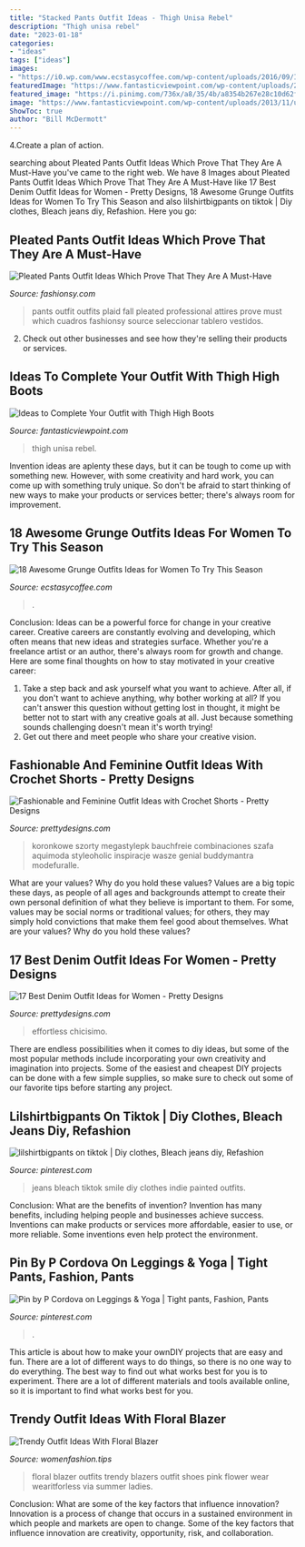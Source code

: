 ```yaml
---
title: "Stacked Pants Outfit Ideas - Thigh Unisa Rebel"
description: "Thigh unisa rebel"
date: "2023-01-18"
categories:
- "ideas"
tags: ["ideas"]
images:
- "https://i0.wp.com/www.ecstasycoffee.com/wp-content/uploads/2016/09/I-don’t-trust-me-either.jpg?resize=370%2C750"
featuredImage: "https://www.fantasticviewpoint.com/wp-content/uploads/2013/11/unisa-black-daphnea-over-the-kneelook-main-single.jpg"
featured_image: "https://i.pinimg.com/736x/a8/35/4b/a8354b267e28c10d62ffbc0356526334.jpg"
image: "https://www.fantasticviewpoint.com/wp-content/uploads/2013/11/unisa-black-daphnea-over-the-kneelook-main-single.jpg"
ShowToc: true
author: "Bill McDermott"
---
```



4.Create a plan of action.

	

		
searching about Pleated Pants Outfit Ideas Which Prove That They Are A Must-Have you've came to the right web. We have 8 Images about Pleated Pants Outfit Ideas Which Prove That They Are A Must-Have like 17 Best Denim Outfit Ideas for Women - Pretty Designs, 18 Awesome Grunge Outfits Ideas for Women To Try This Season and also lilshirtbigpants on tiktok | Diy clothes, Bleach jeans diy, Refashion. Here you go:
		
    
## Pleated Pants Outfit Ideas Which Prove That They Are A Must-Have

<img loading=lazy src="http://fashionsy.com/wp-content/uploads/2018/02/plaid-pants-outfits-7-.jpg" onerror="this.onerror=null;this.src='https://tse4.mm.bing.net/th?id=OIP.S7fG88Gm65NT3TnK6Wn3IwHaQU&amp;pid=15.1';" alt="Pleated Pants Outfit Ideas Which Prove That They Are A Must-Have">

_Source: fashionsy.com_

>pants outfit outfits plaid fall pleated professional attires prove must which cuadros fashionsy source seleccionar tablero vestidos. 

	

2. Check out other businesses and see how they're selling their products or services.

    
## Ideas To Complete Your Outfit With Thigh High Boots

<img loading=lazy src="https://www.fantasticviewpoint.com/wp-content/uploads/2013/11/unisa-black-daphnea-over-the-kneelook-main-single.jpg" onerror="this.onerror=null;this.src='https://tse4.mm.bing.net/th?id=OIP.Nw4ZmFW7Hf7JNexDfasqyQHaK3&amp;pid=15.1';" alt="Ideas to Complete Your Outfit with Thigh High Boots">

_Source: fantasticviewpoint.com_

>thigh unisa rebel. 

	

Invention ideas are aplenty these days, but it can be tough to come up with something new. However, with some creativity and hard work, you can come up with something truly unique. So don't be afraid to start thinking of new ways to make your products or services better; there's always room for improvement.

    
## 18 Awesome Grunge Outfits Ideas For Women To Try This Season

<img loading=lazy src="https://i0.wp.com/www.ecstasycoffee.com/wp-content/uploads/2016/09/I-don’t-trust-me-either.jpg?resize=370%2C750" onerror="this.onerror=null;this.src='https://tse3.mm.bing.net/th?id=OIP.RSICCnLFroqo9FcPJ_WQzwAAAA&amp;pid=15.1';" alt="18 Awesome Grunge Outfits Ideas for Women To Try This Season">

_Source: ecstasycoffee.com_

>. 

	

Conclusion: Ideas can be a powerful force for change in your creative career.
Creative careers are constantly evolving and developing, which often means that new ideas and strategies surface. Whether you're a freelance artist or an author, there's always room for growth and change. Here are some final thoughts on how to stay motivated in your creative career:
1) Take a step back and ask yourself what you want to achieve. After all, if you don't want to achieve anything, why bother working at all? If you can't answer this question without getting lost in thought, it might be better not to start with any creative goals at all. Just because something sounds challenging doesn't mean it's worth trying!
2) Get out there and meet people who share your creative vision.

    
## Fashionable And Feminine Outfit Ideas With Crochet Shorts - Pretty Designs

<img loading=lazy src="http://www.prettydesigns.com/wp-content/uploads/2014/08/Black-Crop-Top-with-White-Crochet-Shorts.jpg" onerror="this.onerror=null;this.src='https://tse4.mm.bing.net/th?id=OIP.JE4Etu2f-ooG7b6NGAskkwHaK3&amp;pid=15.1';" alt="Fashionable and Feminine Outfit Ideas with Crochet Shorts - Pretty Designs">

_Source: prettydesigns.com_

>koronkowe szorty megastylepk bauchfreie combinaciones szafa aquimoda styleoholic inspiracje wasze genial buddymantra modefuralle. 

	

What are your values? Why do you hold these values?
Values are a big topic these days, as people of all ages and backgrounds attempt to create their own personal definition of what they believe is important to them. For some, values may be social norms or traditional values; for others, they may simply hold convictions that make them feel good about themselves. What are your values? Why do you hold these values?

    
## 17 Best Denim Outfit Ideas For Women - Pretty Designs

<img loading=lazy src="http://www.prettydesigns.com/wp-content/uploads/2014/05/Denim-Jumpsuit-Outfit-Idea.jpg" onerror="this.onerror=null;this.src='https://tse1.mm.bing.net/th?id=OIP.jUDjqMexAa4Z6qCje935sQHaKI&amp;pid=15.1';" alt="17 Best Denim Outfit Ideas for Women - Pretty Designs">

_Source: prettydesigns.com_

>effortless chicisimo. 

	

There are endless possibilities when it comes to diy ideas, but some of the most popular methods include incorporating your own creativity and imagination into projects. Some of the easiest and cheapest DIY projects can be done with a few simple supplies, so make sure to check out some of our favorite tips before starting any project.

    
## Lilshirtbigpants On Tiktok | Diy Clothes, Bleach Jeans Diy, Refashion

<img loading=lazy src="https://i.pinimg.com/736x/e2/e8/b1/e2e8b126cc2aef72b3c2c0dc59978299.jpg" onerror="this.onerror=null;this.src='https://tse1.mm.bing.net/th?id=OIP.FwWrhHPfUyzBIEC5-a_7lQHaLs&amp;pid=15.1';" alt="lilshirtbigpants on tiktok | Diy clothes, Bleach jeans diy, Refashion">

_Source: pinterest.com_

>jeans bleach tiktok smile diy clothes indie painted outfits. 

	

Conclusion: What are the benefits of invention?
Invention has many benefits, including helping people and businesses achieve success. Inventions can make products or services more affordable, easier to use, or more reliable. Some inventions even help protect the environment.

    
## Pin By P Cordova On Leggings &amp; Yoga | Tight Pants, Fashion, Pants

<img loading=lazy src="https://i.pinimg.com/736x/a8/35/4b/a8354b267e28c10d62ffbc0356526334.jpg" onerror="this.onerror=null;this.src='https://tse3.mm.bing.net/th?id=OIP.Jzk7kHxzoWC9TKv7O12eIQHaPL&amp;pid=15.1';" alt="Pin by P Cordova on Leggings &amp; Yoga | Tight pants, Fashion, Pants">

_Source: pinterest.com_

>. 

	

This article is about how to make your ownDIY projects that are easy and fun. There are a lot of different ways to do things, so there is no one way to do everything. The best way to find out what works best for you is to experiment. There are a lot of different materials and tools available online, so it is important to find what works best for you.

    
## Trendy Outfit Ideas With Floral Blazer

<img loading=lazy src="https://www.womenfashion.tips/wp-content/uploads/2015/03/fd3420af6dc0df777089dafff338c429-682x1024.jpg" onerror="this.onerror=null;this.src='https://tse4.mm.bing.net/th?id=OIP.4Pec2AHnFeYX9x7GQHLovQHaLH&amp;pid=15.1';" alt="Trendy Outfit Ideas With Floral Blazer">

_Source: womenfashion.tips_

>floral blazer outfits trendy blazers outfit shoes pink flower wear wearitforless via summer ladies. 

	

Conclusion: What are some of the key factors that influence innovation?
Innovation is a process of change that occurs in a sustained environment in which people and markets are open to change. Some of the key factors that influence innovation are creativity, opportunity, risk, and collaboration.

